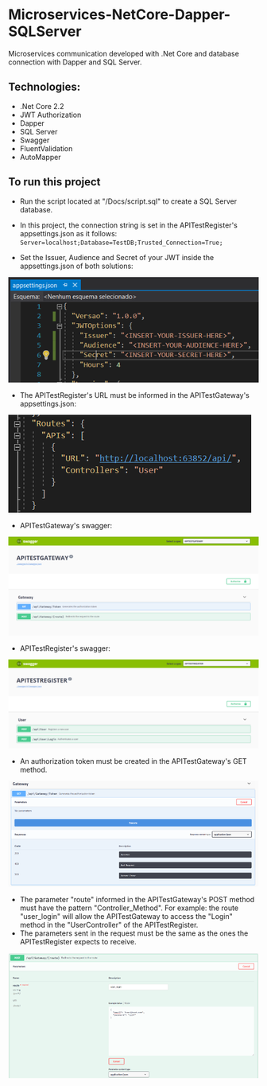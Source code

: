 # Microservices-NetCore-Dapper-SQLServer
Microservices communication developed with .Net Core and database connection with Dapper and SQL Server.

## Technologies:

- .Net Core 2.2
- JWT Authorization
- Dapper
- SQL Server
- Swagger
- FluentValidation
- AutoMapper

## To run this project

- Run the script located at "/Docs/script.sql" to create a SQL Server database. 
- In this project, the connection string is set in the APITestRegister's appsettings.json as it follows:
  `Server=localhost;Database=TestDB;Trusted_Connection=True;`

- Set the Issuer, Audience and Secret of your JWT inside the appsettings.json of both solutions:

![appsettings.json](/Docs/appsettings.json.PNG)

- The APITestRegister's URL must be informed in the APITestGateway's appsettings.json:

![routes](/Docs/routes.PNG)

- APITestGateway's swagger:

![swagger-0](/Docs/swagger-0.PNG)

- APITestRegister's swagger:

![swagger-3](/Docs/swagger-3.PNG)

- An authorization token must be created in the APITestGateway's GET method.

![swagger-1](/Docs/swagger-1.PNG)

- The parameter "route" informed in the APITestGateway's POST method must have the pattern "Controller_Method". For example: the route "user_login" will allow the APITestGateway to access the "Login" method in the "UserController" of the APITestRegister.
- The parameters sent in the request must be the same as the ones the APITestRegister expects to receive.

![swagger-2](/Docs/swagger-2.PNG)
